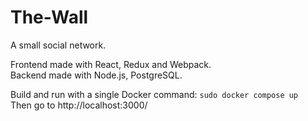 # The-Wall
A small social network.

Frontend made with React, Redux and Webpack. <br />
Backend made with Node.js, PostgreSQL.

Build and run with a single Docker command: `sudo docker compose up` <br />
Then go to http://localhost:3000/
